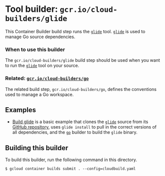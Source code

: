# Tool builder: `gcr.io/cloud-builders/glide`

This Container Builder build step runs the [`glide`](https://glide.sh) tool.
[`glide`](https://glide.sh) is used to manage Go source dependencies.

### When to use this builder

The `gcr.io/cloud-builders/glide` build step should be used when you want to run
the [`glide`](https://glide.sh) tool on your source.

### Related: [`gcr.io/cloud-builders/go`](https://github.com/GoogleCloudPlatform/cloud-builders/blob/master/go/README.md)

The related build step, `gcr.io/cloud-builders/go`, defines the conventions used
to manage a Go workspace.

## Examples

-   [Build glide](examples/build-glide) is a basic example that clones the
[`glide`](https://glide.sh) source from its
[GitHub repository](https://github.com/Masterminds/glide), uses `glide install`
to pull in the correct versions of all dependencies, and the
[`go`](https://github.com/GoogleCloudPlatform/cloud-builders/blob/master/go/README.md) builder to build the `glide` binary.

## Building this builder

To build this builder, run the following command in this directory.

    $ gcloud container builds submit . --config=cloudbuild.yaml
